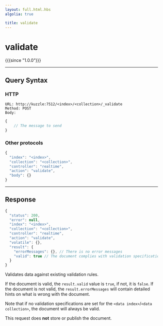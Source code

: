 ```yaml
---
layout: full.html.hbs
algolia: true

title: validate
---
```


# validate

{{{since "1.0.0"}}}


---

## Query Syntax

### HTTP

```http
URL: http://kuzzle:7512/<index>/<collection>/_validate
Method: POST  
Body:
```


```js
{
    // The message to send
}
```


### Other protocols


```js
{
  "index": "<index>",
  "collection": "<collection>",
  "controller": "realtime",
  "action": "validate",
  "body": {}
}
```

---

## Response

```javascript
{
  "status": 200,
  "error": null,
  "index": "<index>",
  "collection": "<collection>",
  "controller": "realtime",
  "action": "validate",
  "volatile": {},
  "result": {
    "errorMessages": {}, // There is no error messages
    "valid": true // The document complies with validation specifications
  }  
}
```

Validates data against existing validation rules. 

If the document is valid, the `result.valid` value is `true`, if not, it is `false`.
If the document is not valid, the `result.errorMessages` will contain detailed hints on what is wrong with the document.

Note that if no validation specifications are set for the `<data index>`/`<data collection>`, the document will always be valid.

This request does **not** store or publish the document.
